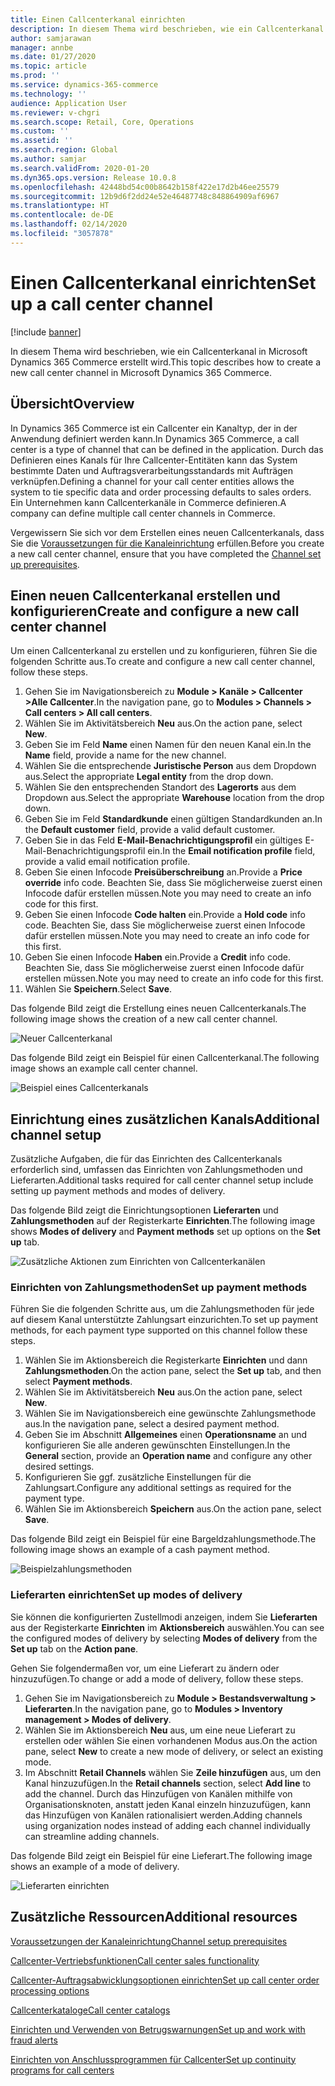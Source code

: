 ```yaml
---
title: Einen Callcenterkanal einrichten
description: In diesem Thema wird beschrieben, wie ein Callcenterkanal in Microsoft Dynamics 365 Commerce erstellt wird.
author: samjarawan
manager: annbe
ms.date: 01/27/2020
ms.topic: article
ms.prod: ''
ms.service: dynamics-365-commerce
ms.technology: ''
audience: Application User
ms.reviewer: v-chgri
ms.search.scope: Retail, Core, Operations
ms.custom: ''
ms.assetid: ''
ms.search.region: Global
ms.author: samjar
ms.search.validFrom: 2020-01-20
ms.dyn365.ops.version: Release 10.0.8
ms.openlocfilehash: 42448bd54c00b8642b158f422e17d2b46ee25579
ms.sourcegitcommit: 12b9d6f2dd24e52e46487748c848864909af6967
ms.translationtype: HT
ms.contentlocale: de-DE
ms.lasthandoff: 02/14/2020
ms.locfileid: "3057878"
---
```

# <a name="set-up-a-call-center-channel"></a><span data-ttu-id="48186-103">Einen Callcenterkanal einrichten</span><span class="sxs-lookup"><span data-stu-id="48186-103">Set up a call center channel</span></span>


[!include [banner](includes/banner.md)]

<span data-ttu-id="48186-104">In diesem Thema wird beschrieben, wie ein Callcenterkanal in Microsoft Dynamics 365 Commerce erstellt wird.</span><span class="sxs-lookup"><span data-stu-id="48186-104">This topic describes how to create a new call center channel in Microsoft Dynamics 365 Commerce.</span></span>

## <a name="overview"></a><span data-ttu-id="48186-105">Übersicht</span><span class="sxs-lookup"><span data-stu-id="48186-105">Overview</span></span>

<span data-ttu-id="48186-106">In Dynamics 365 Commerce ist ein Callcenter ein Kanaltyp, der in der Anwendung definiert werden kann.</span><span class="sxs-lookup"><span data-stu-id="48186-106">In Dynamics 365 Commerce, a call center is a type of channel that can be defined in the application.</span></span> <span data-ttu-id="48186-107">Durch das Definieren eines Kanals für Ihre Callcenter-Entitäten kann das System bestimmte Daten und Auftragsverarbeitungsstandards mit Aufträgen verknüpfen.</span><span class="sxs-lookup"><span data-stu-id="48186-107">Defining a channel for your call center entities allows the system to tie specific data and order processing defaults to sales orders.</span></span> <span data-ttu-id="48186-108">Ein Unternehmen kann Callcenterkanäle in Commerce definieren.</span><span class="sxs-lookup"><span data-stu-id="48186-108">A company can define multiple call center channels in Commerce.</span></span> 

<span data-ttu-id="48186-109">Vergewissern Sie sich vor dem Erstellen eines neuen Callcenterkanals, dass Sie die [Voraussetzungen für die Kanaleinrichtung](channels-prerequisites.md) erfüllen.</span><span class="sxs-lookup"><span data-stu-id="48186-109">Before you create a new call center channel, ensure that you have completed the [Channel set up prerequisites](channels-prerequisites.md).</span></span>

## <a name="create-and-configure-a-new-call-center-channel"></a><span data-ttu-id="48186-110">Einen neuen Callcenterkanal erstellen und konfigurieren</span><span class="sxs-lookup"><span data-stu-id="48186-110">Create and configure a new call center channel</span></span>

<span data-ttu-id="48186-111">Um einen Callcenterkanal zu erstellen und zu konfigurieren, führen Sie die folgenden Schritte aus.</span><span class="sxs-lookup"><span data-stu-id="48186-111">To create and configure a new call center channel, follow these steps.</span></span>

1. <span data-ttu-id="48186-112">Gehen Sie im Navigationsbereich zu **Module \> Kanäle \> Callcenter \>Alle Callcenter**.</span><span class="sxs-lookup"><span data-stu-id="48186-112">In the navigation pane, go to **Modules \> Channels \> Call centers \> All call centers**.</span></span>
1. <span data-ttu-id="48186-113">Wählen Sie im Aktivitätsbereich **Neu** aus.</span><span class="sxs-lookup"><span data-stu-id="48186-113">On the action pane, select **New**.</span></span>
1. <span data-ttu-id="48186-114">Geben Sie im Feld **Name** einen Namen für den neuen Kanal ein.</span><span class="sxs-lookup"><span data-stu-id="48186-114">In the **Name** field, provide a name for the new channel.</span></span>
1. <span data-ttu-id="48186-115">Wählen Sie die entsprechende **Juristische Person** aus dem Dropdown aus.</span><span class="sxs-lookup"><span data-stu-id="48186-115">Select the appropriate **Legal entity** from the drop down.</span></span>
1. <span data-ttu-id="48186-116">Wählen Sie den entsprechenden Standort des **Lagerorts** aus dem Dropdown aus.</span><span class="sxs-lookup"><span data-stu-id="48186-116">Select the appropriate **Warehouse** location from the drop down.</span></span>
1. <span data-ttu-id="48186-117">Geben Sie im Feld **Standardkunde** einen gültigen Standardkunden an.</span><span class="sxs-lookup"><span data-stu-id="48186-117">In the **Default customer** field, provide a valid default customer.</span></span>
1. <span data-ttu-id="48186-118">Geben Sie in das Feld **E-Mail-Benachrichtigungsprofil** ein gültiges E-Mail-Benachrichtigungsprofil ein.</span><span class="sxs-lookup"><span data-stu-id="48186-118">In the **Email notification profile** field, provide a valid email notification profile.</span></span>
1. <span data-ttu-id="48186-119">Geben Sie einen Infocode **Preisüberschreibung** an.</span><span class="sxs-lookup"><span data-stu-id="48186-119">Provide a **Price override** info code.</span></span> <span data-ttu-id="48186-120">Beachten Sie, dass Sie möglicherweise zuerst einen Infocode dafür erstellen müssen.</span><span class="sxs-lookup"><span data-stu-id="48186-120">Note you may need to create an info code for this first.</span></span>
1. <span data-ttu-id="48186-121">Geben Sie einen Infocode **Code halten** ein.</span><span class="sxs-lookup"><span data-stu-id="48186-121">Provide a **Hold code** info code.</span></span> <span data-ttu-id="48186-122">Beachten Sie, dass Sie möglicherweise zuerst einen Infocode dafür erstellen müssen.</span><span class="sxs-lookup"><span data-stu-id="48186-122">Note you may need to create an info code for this first.</span></span>
1. <span data-ttu-id="48186-123">Geben Sie einen Infocode **Haben** ein.</span><span class="sxs-lookup"><span data-stu-id="48186-123">Provide a **Credit** info code.</span></span> <span data-ttu-id="48186-124">Beachten Sie, dass Sie möglicherweise zuerst einen Infocode dafür erstellen müssen.</span><span class="sxs-lookup"><span data-stu-id="48186-124">Note you may need to create an info code for this first.</span></span>
1. <span data-ttu-id="48186-125">Wählen Sie **Speichern**.</span><span class="sxs-lookup"><span data-stu-id="48186-125">Select **Save**.</span></span>

<span data-ttu-id="48186-126">Das folgende Bild zeigt die Erstellung eines neuen Callcenterkanals.</span><span class="sxs-lookup"><span data-stu-id="48186-126">The following image shows the creation of a new call center channel.</span></span>

![Neuer Callcenterkanal](media/channel-setup-callcenter-1.png)

<span data-ttu-id="48186-128">Das folgende Bild zeigt ein Beispiel für einen Callcenterkanal.</span><span class="sxs-lookup"><span data-stu-id="48186-128">The following image shows an example call center channel.</span></span>

![Beispiel eines Callcenterkanals](media/channel-setup-callcenter-2.png)

## <a name="additional-channel-setup"></a><span data-ttu-id="48186-130">Einrichtung eines zusätzlichen Kanals</span><span class="sxs-lookup"><span data-stu-id="48186-130">Additional channel setup</span></span>

<span data-ttu-id="48186-131">Zusätzliche Aufgaben, die für das Einrichten des Callcenterkanals erforderlich sind, umfassen das Einrichten von Zahlungsmethoden und Lieferarten.</span><span class="sxs-lookup"><span data-stu-id="48186-131">Additional tasks required for call center channel setup include setting up payment methods and modes of delivery.</span></span>

<span data-ttu-id="48186-132">Das folgende Bild zeigt die Einrichtungsoptionen **Lieferarten** und **Zahlungsmethoden** auf der Registerkarte **Einrichten**.</span><span class="sxs-lookup"><span data-stu-id="48186-132">The following image shows **Modes of delivery** and **Payment methods** set up options on the **Set up** tab.</span></span>

![Zusätzliche Aktionen zum Einrichten von Callcenterkanälen](media/channel-setup-callcenter-3.png)

### <a name="set-up-payment-methods"></a><span data-ttu-id="48186-134">Einrichten von Zahlungsmethoden</span><span class="sxs-lookup"><span data-stu-id="48186-134">Set up payment methods</span></span>

<span data-ttu-id="48186-135">Führen Sie die folgenden Schritte aus, um die Zahlungsmethoden für jede auf diesem Kanal unterstützte Zahlungsart einzurichten.</span><span class="sxs-lookup"><span data-stu-id="48186-135">To set up payment methods, for each payment type supported on this channel follow these steps.</span></span>

1. <span data-ttu-id="48186-136">Wählen Sie im Aktionsbereich die Registerkarte **Einrichten** und dann **Zahlungsmethoden**.</span><span class="sxs-lookup"><span data-stu-id="48186-136">On the action pane, select the **Set up** tab, and then select **Payment methods**.</span></span>
1. <span data-ttu-id="48186-137">Wählen Sie im Aktivitätsbereich **Neu** aus.</span><span class="sxs-lookup"><span data-stu-id="48186-137">On the action pane, select **New**.</span></span>
1. <span data-ttu-id="48186-138">Wählen Sie im Navigationsbereich eine gewünschte Zahlungsmethode aus.</span><span class="sxs-lookup"><span data-stu-id="48186-138">In the navigation pane, select a desired payment method.</span></span>
1. <span data-ttu-id="48186-139">Geben Sie im Abschnitt **Allgemeines** einen **Operationsname** an und konfigurieren Sie alle anderen gewünschten Einstellungen.</span><span class="sxs-lookup"><span data-stu-id="48186-139">In the **General** section, provide an **Operation name** and configure any other desired settings.</span></span>
1. <span data-ttu-id="48186-140">Konfigurieren Sie ggf. zusätzliche Einstellungen für die Zahlungsart.</span><span class="sxs-lookup"><span data-stu-id="48186-140">Configure any additional settings as required for the payment type.</span></span>
1. <span data-ttu-id="48186-141">Wählen Sie im Aktionsbereich **Speichern** aus.</span><span class="sxs-lookup"><span data-stu-id="48186-141">On the action pane, select **Save**.</span></span>

<span data-ttu-id="48186-142">Das folgende Bild zeigt ein Beispiel für eine Bargeldzahlungsmethode.</span><span class="sxs-lookup"><span data-stu-id="48186-142">The following image shows an example of a cash payment method.</span></span>

![Beispielzahlungsmethoden](media/channel-setup-retail-5.png)

### <a name="set-up-modes-of-delivery"></a><span data-ttu-id="48186-144">Lieferarten einrichten</span><span class="sxs-lookup"><span data-stu-id="48186-144">Set up modes of delivery</span></span>

<span data-ttu-id="48186-145">Sie können die konfigurierten Zustellmodi anzeigen, indem Sie **Lieferarten** aus der Registerkarte **Einrichten** im **Aktionsbereich** auswählen.</span><span class="sxs-lookup"><span data-stu-id="48186-145">You can see the configured modes of delivery by selecting **Modes of delivery** from the **Set up** tab on the **Action pane**.</span></span>  

<span data-ttu-id="48186-146">Gehen Sie folgendermaßen vor, um eine Lieferart zu ändern oder hinzuzufügen.</span><span class="sxs-lookup"><span data-stu-id="48186-146">To change or add a mode of delivery, follow these steps.</span></span>

1. <span data-ttu-id="48186-147">Gehen Sie im Navigationsbereich zu **Module \> Bestandsverwaltung \> Lieferarten**.</span><span class="sxs-lookup"><span data-stu-id="48186-147">In the navigation pane, go to **Modules \> Inventory management \> Modes of delivery**.</span></span>
1. <span data-ttu-id="48186-148">Wählen Sie im Aktionsbereich **Neu** aus, um eine neue Lieferart zu erstellen oder wählen Sie einen vorhandenen Modus aus.</span><span class="sxs-lookup"><span data-stu-id="48186-148">On the action pane, select **New** to create a new mode of delivery, or select an existing mode.</span></span>
1. <span data-ttu-id="48186-149">Im Abschnitt **Retail Channels** wählen Sie **Zeile hinzufügen** aus, um den Kanal hinzuzufügen.</span><span class="sxs-lookup"><span data-stu-id="48186-149">In the **Retail channels** section, select **Add line** to add the channel.</span></span> <span data-ttu-id="48186-150">Durch das Hinzufügen von Kanälen mithilfe von Organisationsknoten, anstatt jeden Kanal einzeln hinzuzufügen, kann das Hinzufügen von Kanälen rationalisiert werden.</span><span class="sxs-lookup"><span data-stu-id="48186-150">Adding channels using organization nodes instead of adding each channel individually can streamline adding channels.</span></span>

<span data-ttu-id="48186-151">Das folgende Bild zeigt ein Beispiel für eine Lieferart.</span><span class="sxs-lookup"><span data-stu-id="48186-151">The following image shows an example of a mode of delivery.</span></span>

![Lieferarten einrichten](media/channel-setup-retail-7.png)

## <a name="additional-resources"></a><span data-ttu-id="48186-153">Zusätzliche Ressourcen</span><span class="sxs-lookup"><span data-stu-id="48186-153">Additional resources</span></span>

[<span data-ttu-id="48186-154">Voraussetzungen der Kanaleinrichtung</span><span class="sxs-lookup"><span data-stu-id="48186-154">Channel setup prerequisites</span></span>](channels-prerequisites.md)

[<span data-ttu-id="48186-155">Callcenter-Vertriebsfunktionen</span><span class="sxs-lookup"><span data-stu-id="48186-155">Call center sales functionality</span></span>](call-center-functionality.md)

[<span data-ttu-id="48186-156">Callcenter-Auftragsabwicklungsoptionen einrichten</span><span class="sxs-lookup"><span data-stu-id="48186-156">Set up call center order processing options</span></span>](set-up-order-processing-options.md)

[<span data-ttu-id="48186-157">Callcenterkataloge</span><span class="sxs-lookup"><span data-stu-id="48186-157">Call center catalogs</span></span>](call-center-catalogs.md)

[<span data-ttu-id="48186-158">Einrichten und Verwenden von Betrugswarnungen</span><span class="sxs-lookup"><span data-stu-id="48186-158">Set up and work with fraud alerts</span></span>](set-up-fraud-alerts.md)

[<span data-ttu-id="48186-159">Einrichten von Anschlussprogrammen für Callcenter</span><span class="sxs-lookup"><span data-stu-id="48186-159">Set up continuity programs for call centers</span></span>](set-up-continuity-program.md)
